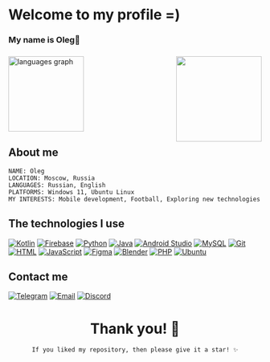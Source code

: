 

# Welcome to my profile =)
### My name is Oleg🍊

###

<img align="right" height="170" src="https://i.pinimg.com/originals/9a/2e/3d/9a2e3dd3f3dc79b9da3bd0ee11d347b3.gif"  />

###



<div align="left">
  <img src="https://github-readme-stats.vercel.app/api/top-langs?username=shefyo&locale=en&hide_title=false&layout=compact&card_width=320&langs_count=5&theme=dracula&hide_border=false" height="150" alt="languages graph"  />
</div>



## About me

```
NAME: Oleg
LOCATION: Moscow, Russia
LANGUAGES: Russian, English
PLATFORMS: Windows 11, Ubuntu Linux
MY INTERESTS: Mobile development, Football, Exploring new technologies
```

##


## The technologies I use

<div align="left">
    <a href="https://kotlinlang.org/"><img src="https://ziadoua.github.io/m3-Markdown-Badges/badges/Kotlin/kotlin1.svg" alt="Kotlin"></a>
    <a href="https://firebase.google.com"><img src="https://ziadoua.github.io/m3-Markdown-Badges/badges/Firebase/firebase3.svg" alt="Firebase"></a>
    <a href="https://www.python.org/"><img src="https://ziadoua.github.io/m3-Markdown-Badges/badges/Python/python3.svg" alt="Python"></a>
    <a href="https://www.java.com/"><img src="https://ziadoua.github.io/m3-Markdown-Badges/badges/Java/java2.svg" alt="Java"></a>
    <a href="https://developer.android.com/studio?hl=ru"><img src="https://ziadoua.github.io/m3-Markdown-Badges/badges/AndroidStudio/androidstudio2.svg" alt="Android Studio"></a>
    <a href="https://www.mysql.com"><img src="https://ziadoua.github.io/m3-Markdown-Badges/badges/MySQL/mysql2.svg" alt="MySQL"></a>
    <a href="https://git-scm.com/"><img src="https://ziadoua.github.io/m3-Markdown-Badges/badges/Git/git1.svg" alt="Git"></a>
    <a href="https://developer.mozilla.org/en-US/docs/Web/HTML"><img src="https://ziadoua.github.io/m3-Markdown-Badges/badges/HTML/html2.svg" alt="HTML"></a>
    <a href="https://developer.mozilla.org/en-US/docs/Web/JavaScript"><img src="https://ziadoua.github.io/m3-Markdown-Badges/badges/Javascript/javascript2.svg" alt="JavaScript"></a>
    <a href="https://www.figma.com/"><img src="https://ziadoua.github.io/m3-Markdown-Badges/badges/Figma/figma2.svg" alt="Figma"></a>
    <a href="https://www.blender.org/"><img src="https://ziadoua.github.io/m3-Markdown-Badges/badges/Blender/blender2.svg" alt="Blender"></a>
    <a href="https://www.php.net"><img src="https://ziadoua.github.io/m3-Markdown-Badges/badges/PHP/php1.svg" alt="PHP"></a>
    <a href="https://ubuntu.com"><img src="https://ziadoua.github.io/m3-Markdown-Badges/badges/Ubuntu/ubuntu1.svg" alt="Ubuntu"></a>
  
</div>

## Contact me

<div align="left">

[![Telegram](https://ziadoua.github.io/m3-Markdown-Badges/badges/Telegram/telegram3.svg)](https://t.me/shefyo)
[![Email](https://ziadoua.github.io/m3-Markdown-Badges/badges/Gmail/gmail2.svg)](mailto:olegshefner6@gmail.com)
[![Discord](https://ziadoua.github.io/m3-Markdown-Badges/badges/Discord/discord1.svg)](discordapp.com/users/416263237412061194)

</div>


<div align="center">
  
# Thank you! 🤝
`If you liked my repository, then please give it a star! ✨`
